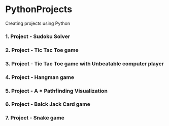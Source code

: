 # PythonProjects
Creating projects using Python

### 1. Project - Sudoku Solver ###

### 2. Project - Tic Tac Toe game ###

### 3. Project - Tic Tac Toe game with Unbeatable computer player ###

### 4. Project - Hangman game ###

### 5. Project - A * Pathfinding Visualization ###

### 6. Project - Balck Jack Card game ###

### 7. Project - Snake game ###
